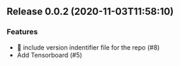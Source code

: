 
## Release 0.0.2 (2020-11-03T11:58:10)
### Features
* :turtle: include version indentifier file for the repo (#8)
* Add Tensorboard (#5)
